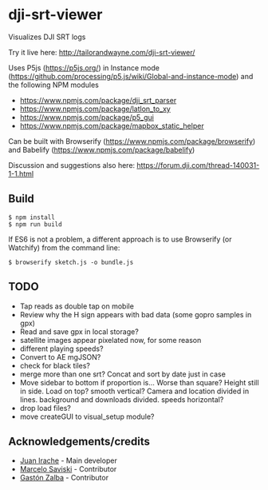 # dji-srt-viewer

Visualizes DJI SRT logs

Try it live here: http://tailorandwayne.com/dji-srt-viewer/

Uses P5js (https://p5js.org/) in Instance mode (https://github.com/processing/p5.js/wiki/Global-and-instance-mode) and the following NPM modules

- https://www.npmjs.com/package/dji_srt_parser
- https://www.npmjs.com/package/latlon_to_xy
- https://www.npmjs.com/package/p5_gui
- https://www.npmjs.com/package/mapbox_static_helper

Can be built with Browserify (https://www.npmjs.com/package/browserify) and Babelify (https://www.npmjs.com/package/babelify)

Discussion and suggestions also here: https://forum.dji.com/thread-140031-1-1.html

## Build

```shell
$ npm install
$ npm run build
```

If ES6 is not a problem, a different approach is to use Browserify (or Watchify) from the command line:

```shell
$ browserify sketch.js -o bundle.js
```

## TODO

- Tap reads as double tap on mobile
- Review why the H sign appears with bad data (some gopro samples in gpx)
- Read and save gpx in local storage?
- satellite images appear pixelated now, for some reason
- different playing speeds?
- Convert to AE mgJSON?
- check for black tiles?
- merge more than one srt? Concat and sort by date just in case
- Move sidebar to bottom if proportion is... Worse than square? Height still in side. Load on top? smooth vertical? Camera and location divided in lines. background and downloads divided. speeds horizontal?
- drop load files?
- move createGUI to visual_setup module?

## Acknowledgements/credits

- [Juan Irache](https://github.com/JuanIrache) - Main developer
- [Marcelo Saviski](https://github.com/saviski) - Contributor
- [Gastón Zalba](https://github.com/tatoz12) - Contributor
